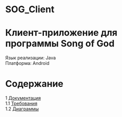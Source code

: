 # SOG_Client
# Клиент-приложение для программы Song of God
Язык реализации: Java  
Платформа: Android

# Содержание 
1 [Документация](Documents)  
1.1 [Требования](Documents/Requirements.md)  
1.2 [Диаграммы](Documents/Diagrams/Diagrams.md)
